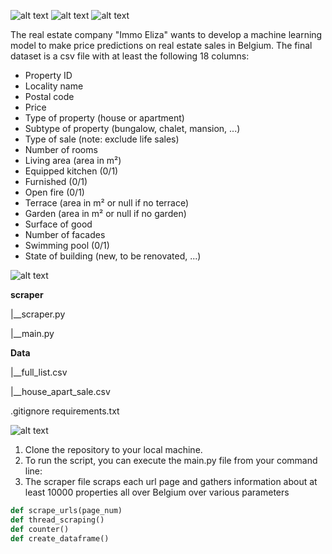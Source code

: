 ![alt text](image-1.png)
![alt text](image-2.png)
![alt text](image-3.png)

The real estate company "Immo Eliza" wants to develop a machine learning model to make price predictions on real estate sales in Belgium.
The final dataset is a csv file with at least the following 18 columns:
- Property ID 
-  Locality name
-  Postal code
-  Price
- Type of property (house or apartment)
- Subtype of property (bungalow, chalet, mansion, ...)
- Type of sale (note: exclude life sales)
- Number of rooms
- Living area (area in m²)
- Equipped kitchen (0/1)
- Furnished (0/1)
- Open fire (0/1)
- Terrace (area in m² or null if no terrace)
- Garden (area in m² or null if no garden)
- Surface of good
- Number of facades
- Swimming pool (0/1)
- State of building (new, to be renovated, ...)


![alt text](image-4.png)
 
 **scraper**

   |__scraper.py

   |__main.py

 **Data**

   |__full_list.csv

   |__house_apart_sale.csv

 .gitignore
  requirements.txt

 ![alt text](image-5.png) 
 1. Clone the repository to your local machine.
 2.  To run the script, you can execute the main.py file from your command line: 
 3. The scraper file scraps each url page and gathers information about at least 10000 properties all over Belgium over various parameters 

 ```python
 def scrape_urls(page_num)
 def thread_scraping()
 def counter()
 def create_dataframe()
```

